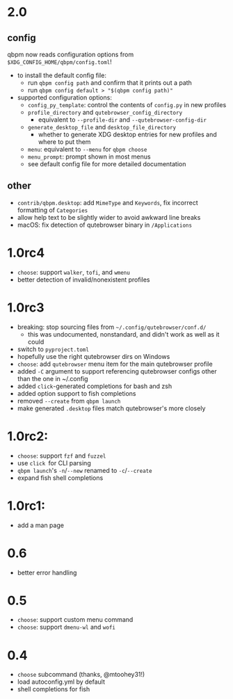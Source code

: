 # 2.0
## config
qbpm now reads configuration options from `$XDG_CONFIG_HOME/qbpm/config.toml`!
  - to install the default config file:
    - run `qbpm config path` and confirm that it prints out a path
    - run `qbpm config default > "$(qbpm config path)"`
  - supported configuration options:
    - `config_py_template`: control the contents of `config.py` in new profiles
    - `profile_directory` and `qutebrowser_config_directory`
      - equivalent to `--profile-dir` and `--qutebrowser-config-dir` 
    - `generate_desktop_file` and `desktop_file_directory`
      - whether to generate XDG desktop entries for new profiles and where to put them
    - `menu`: equivalent to `--menu` for `qbpm choose`
    - `menu_prompt`: prompt shown in most menus
    - see default config file for more detailed documentation

## other
  - `contrib/qbpm.desktop`: add `MimeType` and `Keywords`, fix incorrect formatting of `Categories`
  - allow help text to be slightly wider to avoid awkward line breaks
  - macOS: fix detection of qutebrowser binary in `/Applications`

# 1.0rc4
  - `choose`: support `walker`, `tofi`, and `wmenu`
  - better detection of invalid/nonexistent profiles

# 1.0rc3
  - breaking: stop sourcing files from `~/.config/qutebrowser/conf.d/`
    - this was undocumented, nonstandard, and didn't work as well as it could
  - switch to `pyproject.toml`
  - hopefully use the right qutebrowser dirs on Windows
  - `choose`: add `qutebrowser` menu item for the main qutebrowser profile
  - added `-C` argument to support referencing qutebrowser configs other than the one in ~/.config
  - added `click`-generated completions for bash and zsh
  - added option support to fish completions
  - removed `--create` from `qbpm launch`
  - make generated `.desktop` files match qutebrowser's more closely

# 1.0rc2:
  - `choose`: support `fzf` and `fuzzel`
  - use `click `for CLI parsing
  - `qbpm launch`'s `-n`/`--new` renamed to `-c`/`--create`
  - expand fish shell completions

# 1.0rc1:
  - add a man page

# 0.6
  - better error handling

# 0.5
  - `choose`: support custom menu command
  - `choose`: support `dmenu-wl` and `wofi`

# 0.4
  - `choose` subcommand (thanks, @mtoohey31!)
  - load autoconfig.yml by default
  - shell completions for fish
